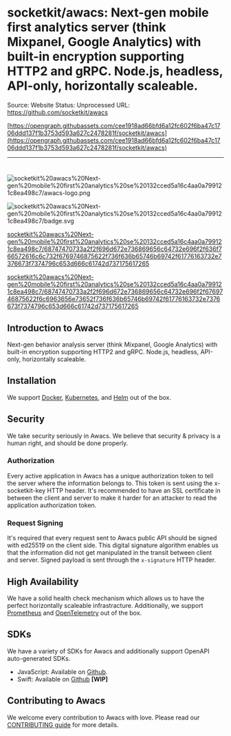 # socketkit/awacs: Next-gen mobile first analytics server (think Mixpanel, Google Analytics) with built-in encryption supporting HTTP2 and gRPC. Node.js, headless, API-only, horizontally scaleable.

Source: Website
Status: Unprocessed
URL: https://github.com/socketkit/awacs

[https://opengraph.githubassets.com/cee1918ad66bfd6a12fc602f6ba47c1706ddd137f1b3753d593a627c2478281f/socketkit/awacs](https://opengraph.githubassets.com/cee1918ad66bfd6a12fc602f6ba47c1706ddd137f1b3753d593a627c2478281f/socketkit/awacs)

---

# 

![socketkit%20awacs%20Next-gen%20mobile%20first%20analytics%20se%20132cced5a16c4aa0a799121c8ea498c7/awacs-logo.png](socketkit%20awacs%20Next-gen%20mobile%20first%20analytics%20se%20132cced5a16c4aa0a799121c8ea498c7/awacs-logo.png)

![socketkit%20awacs%20Next-gen%20mobile%20first%20analytics%20se%20132cced5a16c4aa0a799121c8ea498c7/badge.svg](socketkit%20awacs%20Next-gen%20mobile%20first%20analytics%20se%20132cced5a16c4aa0a799121c8ea498c7/badge.svg)

[socketkit%20awacs%20Next-gen%20mobile%20first%20analytics%20se%20132cced5a16c4aa0a799121c8ea498c7/68747470733a2f2f696d672e736869656c64732e696f2f636f766572616c6c732f6769746875622f736f636b65746b69742f61776163732e7376673f7374796c653d666c61742d737175617265](socketkit%20awacs%20Next-gen%20mobile%20first%20analytics%20se%20132cced5a16c4aa0a799121c8ea498c7/68747470733a2f2f696d672e736869656c64732e696f2f636f766572616c6c732f6769746875622f736f636b65746b69742f61776163732e7376673f7374796c653d666c61742d737175617265)

[socketkit%20awacs%20Next-gen%20mobile%20first%20analytics%20se%20132cced5a16c4aa0a799121c8ea498c7/68747470733a2f2f696d672e736869656c64732e696f2f6769746875622f6c6963656e73652f736f636b65746b69742f61776163732e7376673f7374796c653d666c61742d737175617265](socketkit%20awacs%20Next-gen%20mobile%20first%20analytics%20se%20132cced5a16c4aa0a799121c8ea498c7/68747470733a2f2f696d672e736869656c64732e696f2f6769746875622f6c6963656e73652f736f636b65746b69742f61776163732e7376673f7374796c653d666c61742d737175617265)

## Introduction to Awacs

Next-gen behavior analysis server (think Mixpanel, Google Analytics) with built-in encryption supporting HTTP2 and gRPC. Node.js, headless, API-only, horizontally scaleable.

## Installation

We support [Docker](https://awacs.socketkit.com/guides/deployment/docker), [Kubernetes](https://awacs.socketkit.com/guides/deployment/kubernetes), and [Helm](https://awacs.socketkit.com/guides/deployment/helm) out of the box.

## Security

We take security seriously in Awacs. We believe that security & privacy is a human right, and should be done properly.

### Authorization

Every active application in Awacs has a unique authorization token to tell the server where the information belongs to. This token is sent using the x-socketkit-key HTTP header. It's recommended to have an SSL certificate in between the client and server to make it harder for an attacker to read the application authorization token.

### Request Signing

It's required that every request sent to Awacs public API should be signed with ed25519 on the client side. This digital signature algorithm enables us that the information did not get manipulated in the transit between client and server. Signed payload is sent through the `x-signature` HTTP header.

## High Availability

We have a solid health check mechanism which allows us to have the perfect horizontally scaleable infrastracture. Additionally, we support [Prometheus](http://prometheus.io/) and [OpenTelemetry](https://opentelemetry.io/) out of the box.

## SDKs

We have a variety of SDKs for Awacs and additionally support OpenAPI auto-generated SDKs.

- JavaScript: Available on [Github](https://github.com/socketkit/socketkit-js).
- Swift: Available on [Github](https://github.com/socketkit/socketkit-swift) **[WIP]**

## Contributing to Awacs

We welcome every contribution to Awacs with love. Please read our [CONTRIBUTING guide](https://github.com/socketkit/socketkit/blob/main/CONTRIBUTING.md) for more details.